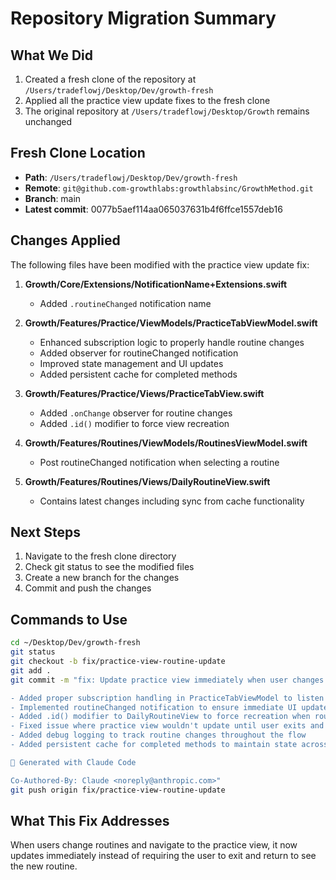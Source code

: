 # Repository Migration Summary

## What We Did
1. Created a fresh clone of the repository at `/Users/tradeflowj/Desktop/Dev/growth-fresh`
2. Applied all the practice view update fixes to the fresh clone
3. The original repository at `/Users/tradeflowj/Desktop/Growth` remains unchanged

## Fresh Clone Location
- **Path**: `/Users/tradeflowj/Desktop/Dev/growth-fresh`
- **Remote**: `git@github.com-growthlabs:growthlabsinc/GrowthMethod.git`
- **Branch**: main
- **Latest commit**: 0077b5aef114aa065037631b4f6ffce1557deb16

## Changes Applied
The following files have been modified with the practice view update fix:

1. **Growth/Core/Extensions/NotificationName+Extensions.swift**
   - Added `.routineChanged` notification name

2. **Growth/Features/Practice/ViewModels/PracticeTabViewModel.swift**
   - Enhanced subscription logic to properly handle routine changes
   - Added observer for routineChanged notification
   - Improved state management and UI updates
   - Added persistent cache for completed methods

3. **Growth/Features/Practice/Views/PracticeTabView.swift**
   - Added `.onChange` observer for routine changes
   - Added `.id()` modifier to force view recreation

4. **Growth/Features/Routines/ViewModels/RoutinesViewModel.swift**
   - Post routineChanged notification when selecting a routine

5. **Growth/Features/Routines/Views/DailyRoutineView.swift**
   - Contains latest changes including sync from cache functionality

## Next Steps
1. Navigate to the fresh clone directory
2. Check git status to see the modified files
3. Create a new branch for the changes
4. Commit and push the changes

## Commands to Use
```bash
cd ~/Desktop/Dev/growth-fresh
git status
git checkout -b fix/practice-view-routine-update
git add .
git commit -m "fix: Update practice view immediately when user changes routines

- Added proper subscription handling in PracticeTabViewModel to listen for routine changes
- Implemented routineChanged notification to ensure immediate UI updates
- Added .id() modifier to DailyRoutineView to force recreation when routine changes
- Fixed issue where practice view wouldn't update until user exits and returns
- Added debug logging to track routine changes throughout the flow
- Added persistent cache for completed methods to maintain state across app launches

🤖 Generated with Claude Code

Co-Authored-By: Claude <noreply@anthropic.com>"
git push origin fix/practice-view-routine-update
```

## What This Fix Addresses
When users change routines and navigate to the practice view, it now updates immediately instead of requiring the user to exit and return to see the new routine.